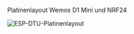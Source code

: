 Platinenlayout
Wemos D1 Mini und NRF24

![ESP-DTU-Platinenlayout](https://user-images.githubusercontent.com/61313720/173352328-4719bac3-0b72-41d0-997a-ee58065acafd.jpg)
